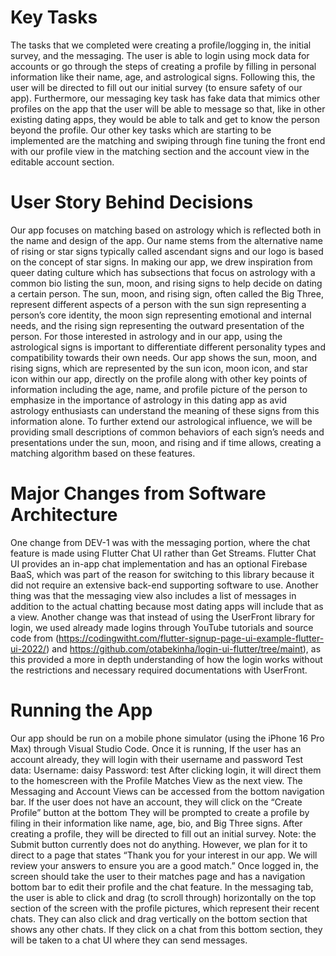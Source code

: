 # Key Tasks
The tasks that we completed were creating a profile/logging in, the initial survey, and the messaging. The user is able to login using mock data for accounts or go through the steps of creating a profile by filling in personal information like their name, age, and astrological signs. Following this, the user will be directed to fill out our initial survey (to ensure safety of our app). Furthermore, our messaging key task has fake data that mimics other profiles on the app that the user will be able to message so that, like in other existing dating apps, they would be able to talk and get to know the person beyond the profile. Our other key tasks which are starting to be implemented are the matching and swiping through fine tuning the front end with our profile view in the matching section and the account view in the editable account section.

# User Story Behind Decisions
Our app focuses on matching based on astrology which is reflected both in the name and design of the app. Our name stems from the alternative name of rising or star signs typically called ascendant signs and our logo is based on the concept of star signs. In making our app, we drew inspiration from queer dating culture which has subsections that focus on astrology with a common bio listing the sun, moon, and rising signs to help decide on dating a certain person. The sun, moon, and rising sign, often called the Big Three, represent different aspects of a person with the sun sign representing a person’s core identity, the moon sign representing emotional and internal needs, and the rising sign representing the outward presentation of the person. For those interested in astrology and in our app, using the astrological signs is important to differentiate different personality types and compatibility towards their own needs. Our app shows the sun, moon, and rising signs, which are represented by the sun icon, moon icon, and star icon within our app, directly on the profile along with other key points of information including the age, name, and profile picture of the person to emphasize in the importance of astrology in this dating app as avid astrology enthusiasts can understand the meaning of these signs from this information alone. To further extend our astrological influence, we will be providing small descriptions of common behaviors of each sign’s needs and presentations under the sun, moon, and rising and if time allows, creating a matching algorithm based on these features.

# Major Changes from Software Architecture
One change from DEV-1 was with the messaging portion, where the chat feature is made using Flutter Chat UI rather than Get Streams. Flutter Chat UI provides an in-app chat implementation and has an optional Firebase BaaS, which was part of the reason for switching to this library because it did not require an extensive back-end supporting software to use. Another thing was that the messaging view also includes a list of messages in addition to the actual chatting because most dating apps will include that as a view.
Another change was that instead of using the UserFront library for login, we used already made logins through YouTube tutorials and source code from (https://codingwitht.com/flutter-signup-page-ui-example-flutter-ui-2022/) and https://github.com/otabekinha/login-ui-flutter/tree/maint), as this provided a more in depth understanding of how the login works without the restrictions and necessary required documentations with UserFront. 


# Running the App
Our app should be run on a mobile phone simulator (using the iPhone 16 Pro Max) through Visual Studio Code. Once it is running, 
If the user has an account already, they will login with their username and password
Test data:
Username: daisy
Password: test
After clicking login, it will direct them to the homescreen with the Profile Matches View as the next view. The Messaging and Account Views can be accessed from the bottom navigation bar.
If the user does not have an account, they will click on the “Create Profile” button at the bottom
They will be prompted to create a profile by filing in their information like name, age, bio, and Big Three signs. 
After creating a profile, they will be directed to fill out an initial survey. 
Note: the Submit button currently does not do anything. However, we plan for it to direct to a page that states “Thank you for your interest in our app. We will review your answers to ensure you are a good match.”
Once logged in, the screen should take the user to their matches page and has a navigation bottom bar to edit their profile and the chat feature.
In the messaging tab, the user is able to click and drag (to scroll through) horizontally on the top section of the screen with the profile pictures, which represent their recent chats. They can also click and drag vertically on the bottom section that shows any other chats. If they click on a chat from this bottom section, they will be taken to a chat UI where they can send messages. 
